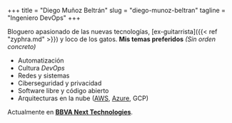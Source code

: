 +++
title = "Diego Muñoz Beltrán"
slug = "diego-munoz-beltran"
tagline = "Ingeniero DevOps"
+++

Bloguero apasionado de las nuevas tecnologías, [ex-guitarrista]({{< ref "zyphra.md" >}}) y loco de los gatos.
**Mis temas preferidos** _(Sin orden concreto)_

* Automatización
* Cultura _DevOps_
* Redes y sistemas
* Ciberseguridad y privacidad
* Software libre y código abierto
* Arquitecturas en la nube ([AWS](https://www.certmetrics.com/amazon/public/badge.aspx?i=1&t=c&d=2018-04-09&ci=AWS00448157), [Azure](https://www.youracclaim.com/badges/f775e06e-9985-41bb-8b48-6047488ed994/linked_in_profile), GCP)

Actualmente en [**BBVA Next Technologies**](https://www.bbvanexttechnologies.com/ "Web de BBVA Next Technologies").
